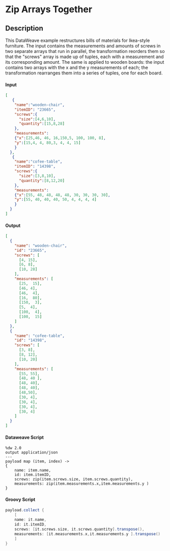 # Zip Arrays Together

## Description

This DataWeave example restructures bills of materials for Ikea-style furniture. The input contains the measurements and amounts of screws in two separate arrays that run in parallel, the transformation reorders them so that the "screws" array is made up of tuples, each with a measurement and its corresponding amount. The same is applied to wooden boards: the input contains two arrays with the x and the y measurements of each; the transformation rearranges them into a series of tuples, one for each board.

#### Input
``` json
[
   {
    "name":"wooden-chair",
    "itemID": "23665",
    "screws":{
      "size":[4,6,10],
      "quantity":[15,8,28]
    },
    "measurements":
    {"x":[25,46, 46, 16,150,5, 100, 100, 8],
    "y":[15,4, 4, 80,3, 4, 4, 15]
    }
  },
   {
    "name":"cofee-table",
    "itemID": "14398",
    "screws":{
      "size":[3,8,10],
      "quantity":[8,12,20]
    },
    "measurements":
    {"x":[55, 48, 48, 48, 48, 30, 30, 30, 30],
    "y":[55, 40, 40, 40, 50, 4, 4, 4, 4]
    }
  }
]
```
#### Output

``` json
[
  {
    "name": "wooden-chair",
    "id": "23665",
    "screws": [
      [4, 15],
      [6, 8],
      [10, 28]
    ],
    "measurements": [
      [25,  15],
      [46, 4],
      [46,  4],
      [16,  80],
      [150,  3],
      [5,  4],
      [100,  4],
      [100,  15]
    ]
  },
  {
    "name": "cofee-table",
    "id": "14398",
    "screws": [
      [3, 8],
      [8, 12],
      [10, 20]
    ],
    "measurements": [
      [55, 55],
      [48, 40 ],
      [48, 40],
      [48, 40],
      [48,50],
      [30, 4],
      [30, 4],
      [30, 4],
      [30, 4]
    ]
  }
]
```

#### Dataweave Script

```
%dw 2.0
output application/json
---
payload map (item, index) ->
{
    name: item.name,
    id: item.itemID,
    screws: zip(item.screws.size, item.screws.quantity),
    measurements: zip(item.measurements.x,item.measurements.y )
}
```

#### Groovy Script

``` groovy
payload.collect {
    [
    name: it.name,
    id: it.itemID,
    screws: [it.screws.size, it.screws.quantity].transpose(),
    measurements: [it.measurements.x,it.measurements.y ].transpose()
    ]
}
```